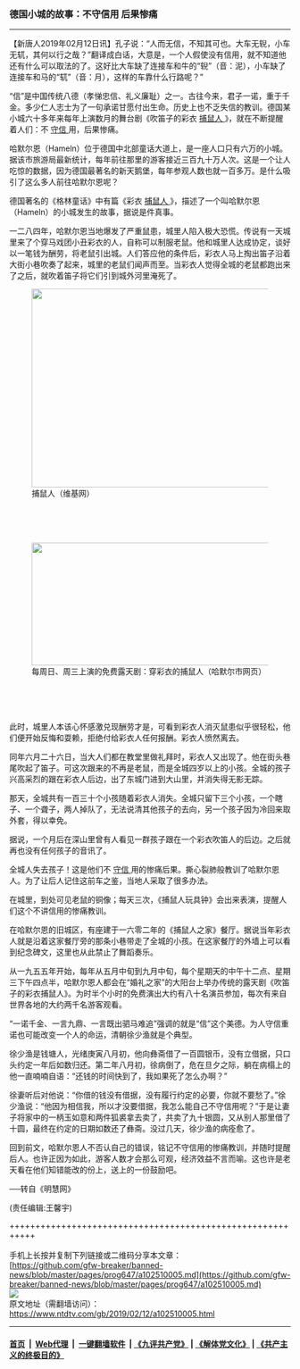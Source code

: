 ### 德国小城的故事：不守信用 后果惨痛
------------------------

<div class="post_content">
 <p>
  【新唐人2019年02月12日讯】孔子说：“人而无信，不知其可也。大车无𫐐，小车无𫐄，其何以行之哉？”翻译成白话，大意是，一个人假使没有信用，就不知道他还有什么可以取法的了。这好比大车缺了连接车和牛的“𫐐”（音：泥），小车缺了连接车和马的“𫐄”（音：月），这样的车靠什么行路呢？”
 </p>
 <p>
  “信”是中国传统八德（孝悌忠信、礼义廉耻）之一。古往今来，君子一诺，重于千金。多少仁人志士为了一句承诺甘愿付出生命。历史上也不乏失信的教训。德国某小城六十多年来每年上演数月的舞台剧《吹笛子的彩衣
  <a href="https://www.ntdtv.com/gb/捕鼠人.htm">
   捕鼠人
  </a>
  》，就在不断提醒着人们：不
  <a href="https://www.ntdtv.com/gb/守信.htm">
   守信
  </a>
  用，后果惨痛。
 </p>
 <p>
  哈默尔恩（Hameln）位于德国中北部童话大道上，是一座人口只有六万的小城。据该市旅游局最新统计，每年前往那里的游客接近三百九十万人次。这是一个让人吃惊的数据，因为德国最著名的新天鹅堡，每年参观人数也就一百多万。是什么吸引了这么多人前往哈默尔恩呢？
 </p>
 <p>
  德国著名的《格林童话》中有篇《彩衣
  <a href="https://www.ntdtv.com/gb/捕鼠人.htm">
   捕鼠人
  </a>
  》，描述了一个叫哈默尔恩（Hameln）的小城发生的故事，据说是件真事。
 </p>
 <p>
  一二八四年，哈默尔恩当地爆发了严重鼠患，城里人陷入极大恐慌。传说有一天城里来了个穿马戏团小丑彩衣的人，自称可以制服老鼠。他和城里人达成协定，谈好以一笔钱为酬劳，将老鼠引出城。人们答应他的条件后，彩衣人马上掏出笛子沿着大街小巷吹奏了起来，城里的老鼠们闻声而至。当彩衣人觉得全城的老鼠都跑出来了之后，就吹着笛子将它们引到城外河里淹死了。
 </p>
 <p>
  <figure class="wp-caption aligncenter" id="attachment_102510016" style="max-width: 500px">
   <img alt="" class="size-full wp-image-102510016" height="356" src="https://www.ntdtv.com/assets/uploads/2019/02/2018-2-10-minghui-germany-story-02-ss-1.jpg" width="500">
    <br/><figcaption class="wp-caption-text">
     捕鼠人（维基网）
    </figcaption><br/>
   </img>
  </figure><br/>
  <br>
   <figure class="wp-caption aligncenter" id="attachment_102510009" style="max-width: 500px">
    <img alt="" class="size-full wp-image-102510009" height="220" src="https://www.ntdtv.com/assets/uploads/2019/02/2018-2-10-minghui-germany-story-01-ss.jpg" width="500"/>
    <br/><figcaption class="wp-caption-text">
     每周日、周三上演的免费露天剧：穿彩衣的捕鼠人（哈默尔市网页）
    </figcaption><br/>
   </figure><br/>
  </br>
 </p>
 <p>
  此时，城里人本该心怀感激兑现酬劳才是，可看到彩衣人消灭鼠患似乎很轻松，他们便开始反悔和耍赖，拒绝付给彩衣人任何报酬。彩衣人愤然离去。
 </p>
 <p>
  同年六月二十六日，当大人们都在教堂里做礼拜时，彩衣人又出现了。他在街头巷尾吹起了笛子。可这次跟来的不再是老鼠，而是全城四岁以上的小孩。全城的孩子兴高采烈的跟在彩衣人后边，出了东城门进到大山里，并消失得无影无踪。
 </p>
 <p>
  那天，全城共有一百三十个小孩随着彩衣人消失。全城只留下三个小孩，一个瞎子、一个聋子，两人掉队了，无法说清其他孩子的去向，另一个孩子因为冷回来取外套，得以幸免。
 </p>
 <p>
  据说，一个月后在深山里曾有人看见一群孩子跟在一个彩衣吹笛人的后边。之后就再也没有任何孩子的音讯了。
 </p>
 <p>
  全城人失去孩子！这是他们不
  <a href="https://www.ntdtv.com/gb/守信.htm">
   守信
  </a>
  用的惨痛后果。撕心裂肺般教训了哈默尔恩人。为了让后人记住这前车之鉴，当地人采取了很多办法。
 </p>
 <p>
  在城里，到处可见老鼠的铜像；每天三次，《捕鼠人玩具钟》会出来表演，提醒人们这个不讲信用的惨痛教训。
 </p>
 <p>
  在哈默尔恩的旧城区，有座建于一六零二年的《捕鼠人之家》餐厅。据说当年彩衣人就是沿着这家餐厅旁的那条小巷带走了全城的小孩。在这家餐厅的外墙上可以看到纪念碑文，这里也从此禁止了舞蹈奏乐。
 </p>
 <p>
  从一九五五年开始，每年从五月中旬到九月中旬，每个星期天的中午十二点、星期三下午四点半，哈默尔恩人都会在“婚礼之家”的大阳台上举办传统的露天剧《吹笛子的彩衣捕鼠人》。为时半个小时的免费演出大约有八十名演员参加，每次有来自世界各地的大约两千名游客观看。
 </p>
 <p>
  “一诺千金、一言九鼎、一言既出驷马难追”强调的就是“信”这个美德。为人守信重诺也可能改变一个人的命运，清朝徐少渔就是个典型。
 </p>
 <p>
  徐少渔是钱塘人，光绪庚寅八月初，他向彝斋借了一百圆银币，没有立借据，只口头约定一年后如数归还。第二年八月初，徐病倒了，危在旦夕之际，躺在病榻上的他一直喃喃自语：“还钱的时间快到了，我如果死了怎么办啊？”
 </p>
 <p>
  徐妻听后对他说：“你借的钱没有借据，没有履行约定的必要，你就不要愁了。”徐少渔说：“他因为相信我，所以才没要借据，我怎么能自己不守信用呢？”于是让妻子将家中的一柄玉如意和两件狐裘拿去卖了，共卖了九十银圆，又从别人那里借了十圆，最终在约定的日期如数还了彝斋。没过几天，徐少渔的病痊愈了。
 </p>
 <p>
  回到前文，哈默尔恩人不否认自己的错误，铭记不守信用的惨痛教训，并随时提醒后人。也许正因为如此，游客人数才会那么可观，经济效益不言而喻。这也许是老天看在他们知错能改的份上，送上的一份鼓励吧。
 </p>
 <p>
  ──转自《明慧网》
 </p>
 <p>
  (责任编辑:王馨宇)
 </p>
 <div class="single_ad">
 </div>
</div>

+++++++++++++++++++++++++++++++++++++++++++++++++++++++++++<br/><br/>
手机上长按并复制下列链接或二维码分享本文章：<br/>
[https://github.com/gfw-breaker/banned-news/blob/master/pages/prog647/a102510005.md](https://github.com/gfw-breaker/banned-news/blob/master/pages/prog647/a102510005.md)<br/>
[<img src='https://github.com/gfw-breaker/banned-news/blob/master/pages/prog647/a102510005.md.png'/>](https://github.com/gfw-breaker/banned-news/blob/master/pages/prog647/a102510005.md)<br/>
原文地址（需翻墙访问）：https://www.ntdtv.com/gb/2019/02/12/a102510005.html


------------------------
#### [首页](https://github.com/gfw-breaker/banned-news/blob/master/README.md) &nbsp;|&nbsp; [Web代理](https://github.com/labour-camp/helloworld) &nbsp;|&nbsp; [一键翻墙软件](https://github.com/gfw-breaker/nogfw/blob/master/README.md) &nbsp;| [《九评共产党》](https://github.com/gfw-breaker/9ping.md/blob/master/README.md#九评之一评共产党是什么) | [《解体党文化》](https://github.com/gfw-breaker/jtdwh.md/blob/master/README.md) | [《共产主义的终极目的》](https://github.com/gfw-breaker/gczydzjmd.md/blob/master/README.md)

